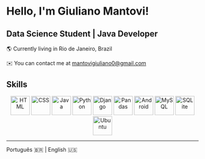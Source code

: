 # Hello, I'm Giuliano Mantovi!

## Data Science Student | Java Developer

🌎 Currently living in Rio de Janeiro, Brazil

✉️ You can contact me at mantovigiuliano0@gmail.com

## Skills
<p align="center">
  <img src="https://raw.githubusercontent.com/marwin1991/profile-technology-icons/refs/heads/main/icons/html.png" width="50" height="50" alt="HTML" />
  <img src="https://raw.githubusercontent.com/marwin1991/profile-technology-icons/refs/heads/main/icons/css.png" width="50" height="50" alt="CSS" />
  <img src="https://raw.githubusercontent.com/marwin1991/profile-technology-icons/refs/heads/main/icons/java.png" width="50" height="50" alt="Java" />
  <img src="https://raw.githubusercontent.com/marwin1991/profile-technology-icons/refs/heads/main/icons/python.png" width="50" height="50" alt="Python" />
  <img src="https://raw.githubusercontent.com/marwin1991/profile-technology-icons/refs/heads/main/icons/django.png" width="50" height="50" alt="Django" />
  <img src="https://raw.githubusercontent.com/marwin1991/profile-technology-icons/refs/heads/main/icons/pandas.png" width="50" height="50" alt="Pandas" />
  <img src="https://raw.githubusercontent.com/marwin1991/profile-technology-icons/refs/heads/main/icons/android.png" width="50" height="50" alt="Android" />
  <img src="https://raw.githubusercontent.com/marwin1991/profile-technology-icons/refs/heads/main/icons/mysql.png" width="50" height="50" alt="MySQL" />
  <img src="https://raw.githubusercontent.com/marwin1991/profile-technology-icons/refs/heads/main/icons/sqlite.png" width="50" height="50" alt="SQLite" />
  <img src="https://raw.githubusercontent.com/marwin1991/profile-technology-icons/refs/heads/main/icons/ubuntu.png" width="50" height="50" alt="Ubuntu" />
</p>

___

Português 🇧🇷 | English :us:
